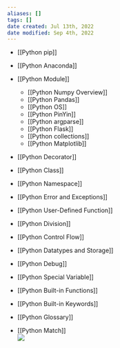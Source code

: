 ```yaml
---
aliases: []
tags: []
date created: Jul 13th, 2022
date modified: Sep 4th, 2022
---
```

- [[Python pip]]
- [[Python Anaconda]]
- [[Python Module]]
	- [[Python Numpy Overview]]
	- [[Python Pandas]]
	- [[Python OS]]
	- [[Python PinYin]]
	- [[Python argparse]]
	- [[Python Flask]]
	- [[Python collections]]
	- [[Python Matplotlib]]

- [[Python Decorator]]
- [[Python Class]]
- [[Python Namespace]]
- [[Python Error and Exceptions]]
- [[Python User-Defined Function]]
- [[Python Division]]
- [[Python Control Flow]]
- [[Python Datatypes and Storage]]
- [[Python Debug]]
- [[Python Special Variable]]
- [[Python Built-in Functions]]
- [[Python Built-in Keywords]]
- [[Python Glossary]]
- [[Python Match]]  
![](https://s2.loli.net/2022/03/21/Lc4jV5OZUEBYaIk.png)

